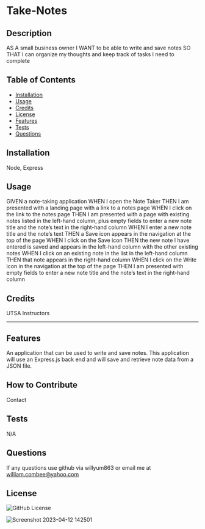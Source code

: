 # Take-Notes

  ## Description
AS A small business owner
I WANT to be able to write and save notes
SO THAT I can organize my thoughts and keep track of tasks I need to complete

## Table of Contents 
    
- [Installation](#install)
- [Usage](#usage)
- [Credits](#credits)
- [License](#license)
- [Features](#features)
- [Tests](#tests)
- [Questions](#quesgions)

## Installation
Node, Express

## Usage
GIVEN a note-taking application
WHEN I open the Note Taker
THEN I am presented with a landing page with a link to a notes page
WHEN I click on the link to the notes page
THEN I am presented with a page with existing notes listed in the left-hand column, plus empty fields to enter a new note title and the note’s text in the right-hand column
WHEN I enter a new note title and the note’s text
THEN a Save icon appears in the navigation at the top of the page
WHEN I click on the Save icon
THEN the new note I have entered is saved and appears in the left-hand column with the other existing notes
WHEN I click on an existing note in the list in the left-hand column
THEN that note appears in the right-hand column
WHEN I click on the Write icon in the navigation at the top of the page
THEN I am presented with empty fields to enter a new note title and the note’s text in the right-hand column

## Credits
UTSA Instructors

---

## Features
An application that can be used to write and save notes. This application will use an Express.js back end and will save and retrieve note data from a JSON file.

## How to Contribute
Contact

## Tests
N/A

## Questions 
If any questions use github via willyum863 or email me at william.combee@yahoo.com

## License
![GitHub License](https://img.shields.io/badge/license-MIT-blue.svg)


![Screenshot 2023-04-12 142501](https://user-images.githubusercontent.com/109175376/231564673-da1d58d0-a71d-4f8d-a2c4-568667c6be02.png)
